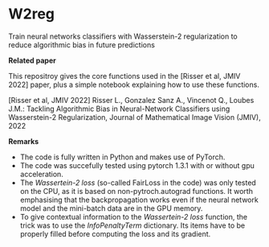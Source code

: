 # W2reg
Train neural networks classifiers with Wasserstein-2 regularization to reduce algorithmic bias in future predictions

**Related paper**

This repositroy gives the core functions used in the [Risser et al, JMIV 2022] paper, plus a simple notebook explaining how to use these functions.

[Risser et al, JMIV 2022] Risser L., Gonzalez Sanz A., Vincenot Q., Loubes J.M.: Tackling Algorithmic Bias in Neural-Network Classifiers using Wasserstein-2 Regularization, Journal of Mathematical Image Vision (JMIV), 2022 

**Remarks**

- The code is fully written in Python and makes use of PyTorch. 
- The code was succefully tested using pytorch 1.3.1 with or without gpu acceleration.
- The *Wassertein-2 loss* (so-called FairLoss in the code) was only tested on the CPU, as it is based on non-pytroch.autograd functions. It worth emphasising that the backpropagation works even if the neural network model and the mini-batch data are in the GPU memory.
- To give contextual information to the *Wassertein-2 loss* function, the trick was to use the *InfoPenaltyTerm* dictionary. Its items have to be properly filled before computing the loss and its gradient. 
 
